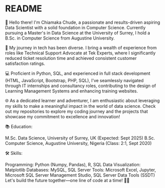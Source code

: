 # README
👋 Hello there! I'm Chiamaka Chude, a passionate and results-driven aspiring Data Scientist with a solid foundation in Computer Science. Currently pursuing a Master's in Data Science at the University of Surrey, I hold a B.Sc. in Computer Science from Augustine University.

🚀 My journey in tech has been diverse. I bring a wealth of experience from roles like Technical Support Advocate at Tek Experts, where I significantly reduced ticket resolution time and achieved consistent customer satisfaction ratings.

💻 Proficient in Python, SQL, and experienced in full stack development (HTML, JavaScript, Bootstrap, PHP, SQL), I've seamlessly navigated through IT internships and consultancy roles, contributing to the design of Learning Management Systems and enhancing training websites.

🌐 As a dedicated learner and adventurer, I am enthusiastic about leveraging my skills to make a meaningful impact in the world of data science. Check out my repositories to explore my coding journey and the projects that showcase my commitment to excellence and innovation!

📚 Education:

M.Sc. Data Science, University of Surrey, UK (Expected: Sept 2025)
B.Sc. Computer Science, Augustine University, Nigeria (Class: 2:1, Sept 2020)

🛠️ Skills:

Programming: Python (Numpy, Pandas), R, SQL
Data Visualization: Matplotlib
Databases: MySQL, SQL Server
Tools: Microsoft Excel, Jupyter, Microsoft SQL Server Management Studio, SQL Server Data Tools (SSDT)
Let's build the future together—one line of code at a time! 🚀✨
